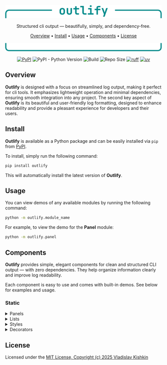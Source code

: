 <div align="center">

<img src="https://raw.githubusercontent.com/k1shk1n/outlify/main/assets/header.svg" alt="outlify header" width="600">

Structured cli output — beautifully, simply, and dependency-free.

[Overview](#overview) •
[Install](#install) •
[Usage](#usage) •
[Components](#components) •
[License](#license)

<img src="https://raw.githubusercontent.com/k1shk1n/outlify/main/assets/footer.svg" alt="outlify footer" width="600">

[![PyPI](https://img.shields.io/pypi/v/outlify)](https://pypi.org/project/outlify/)
![PyPI - Python Version](https://img.shields.io/pypi/pyversions/outlify)
![Build](https://github.com/k1shk1n/outlify/actions/workflows/checks.yaml/badge.svg)
![Repo Size](https://img.shields.io/github/repo-size/k1shk1n/outlify)
[![ruff](https://img.shields.io/endpoint?url=https://raw.githubusercontent.com/astral-sh/ruff/main/assets/badge/v2.json)](https://github.com/astral-sh/ruff)
[![uv](https://img.shields.io/endpoint?url=https://raw.githubusercontent.com/astral-sh/uv/main/assets/badge/v0.json)](https://github.com/astral-sh/uv)

</div>

## Overview
**Outlify** is designed with a focus on streamlined log output, making it perfect for cli tools.
It emphasizes lightweight operation and minimal dependencies, ensuring smooth integration
into any project. The second key aspect of **Outlify** is its beautiful and user-friendly
log formatting, designed to enhance readability and provide a pleasant experience
for developers and their users.

## Install
**Outlify** is available as a Python package and can be easily installed via `pip` from [PyPI](https://pypi.org/project/outlify/).

To install, simply run the following command:

```bash
pip install outlify
```
This will automatically install the latest version of **Outlify**.

## Usage
You can view demos of any available modules by running the following command:

```bash
python -m outlify.module_name
```

For example, to view the demo for the **Panel** module:

```bash
python -m outlify.panel
```

## Components
**Outlify** provides simple, elegant components for clean and structured CLI output — with zero dependencies. They help organize information clearly and improve log readability.

Each component is easy to use and comes with built-in demos. See below for examples and usage.

### Static

<details>
<summary>Panels</summary>

To highlight important text by displaying it within a panel, use `Panel`. Here's how:

```python
from outlify.panel import Panel

print(Panel('A very important text', title='Warning'))
```

To display parameters in a structured format, use the `ParamsPanel`:

```python
from outlify.panel import ParamsPanel

parameters = {'parameter1': 'value1', 'parameter2': 'value2'}
print(ParamsPanel(parameters, title='Startup Parameters'))
```

For more details on how to use Panels, see [Panels](https://k1shk1n.github.io/outlify/latest/components/panel/)

</details>

<details>
<summary>Lists</summary>

If you need a simple titled list in structured output, use `TitledList`:

```python
from outlify.list import TitledList

packages = ['first', 'second', 'third']
print(TitledList(packages))
```

For more details on how to use Lists, see [Lists](https://k1shk1n.github.io/outlify/latest/components/list/)

</details>

<details>
<summary>Styles</summary>

To styling text and **Outlify** elements, use `Colors` and `Styles`:

```python
from outlify.style import Colors, Styles

print(f'{Colors.red}{Styles.bold}text')
```

For more details on how to use Style, see [Style](https://k1shk1n.github.io/outlify/latest/components/style/)

</details>
<details>
<summary>Decorators</summary>

You can also use **Outlify's** utility **Decorators**

```python
import time
from outlify.decorators import timer

@timer()
def dummy():
    time.sleep(1)

dummy()
```

For more details on how to use Style, see [Decorators](https://k1shk1n.github.io/outlify/latest/components/decorators/)

</details>

## License
Licensed under the [MIT License, Copyright (c) 2025 Vladislav Kishkin](LICENSE)